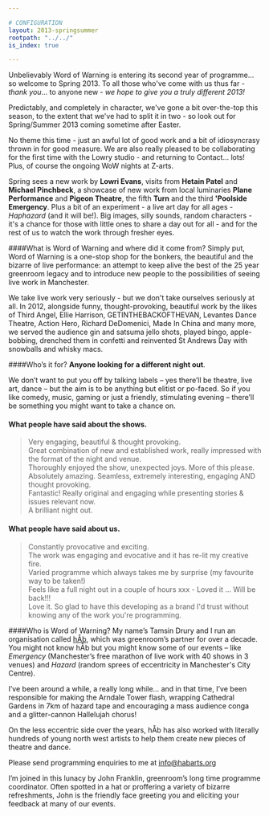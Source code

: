 ```yaml
---

# CONFIGURATION
layout: 2013-springsummer
rootpath: "../../"
is_index: true

---
```


Unbelievably Word of Warning is entering its second year of programme... so welcome to Spring 2013.  To all those who've come with us thus far - *thank you*... to anyone new - *we hope to give you a truly different 2013!*

Predictably, and completely in character, we've gone a bit over-the-top this season, to the extent that we've had to split it in two - so look out for Spring/Summer 2013 coming sometime after Easter.    

No theme this time - just an awful lot of good work and a bit of idiosyncrasy thrown in for good measure.  We are also really pleased to be collaborating for the first time with the Lowry studio - and returning to Contact... lots! Plus, of course the ongoing WoW nights at Z-arts.  

Spring sees a new work by **Lowri Evans**, visits from **Hetain Patel** and **Michael Pinchbeck**, a showcase of new work from local luminaries **Plane Performance** and **Pigeon Theatre**, the fifth **Turn** and the third **'Poolside Emergency**.  Plus a bit of an experiment - a live art day for all ages - *Haphazard* (and it will be!).  Big images, silly sounds, random characters - it's a chance for those with little ones to share a day out for all - and for the rest of us to watch the work through fresher eyes.   

####What is Word of Warning and where did it come from?
Simply put, Word of Warning is a one-stop shop for the bonkers, the beautiful and the bizarre of live performance: an attempt to keep alive the best of the 25 year greenroom legacy and to introduce new people to the possibilities of seeing live work in Manchester.

We take live work very seriously - but we don't take ourselves seriously at all.  In 2012, alongside funny, thought-provoking, beautiful work by the likes of Third Angel, Ellie Harrison, GETINTHEBACKOFTHEVAN, Levantes Dance Theatre, Action Hero, Richard DeDomenici, Made In China and many more, we served the audience gin and satsuma jello shots, played bingo, apple-bobbing, drenched them in confetti and reinvented St Andrews Day with snowballs and whisky macs.

####Who’s it for?
**Anyone looking for a different night out**.    

We don’t want to put you off by talking labels – yes there’ll be theatre, live art, dance – but the aim is to be anything but elitist or po-faced. So if you like comedy, music, gaming or just a friendly, stimulating evening – there’ll be something you might want to take a chance on.    

#### What people have said about the shows.    
>Very engaging, beautiful & thought provoking.    
>Great combination of new and established work, really impressed with the format of the night and venue.    
>Thoroughly enjoyed the show, unexpected joys. More of this please.    
>Absolutely amazing. Seamless, extremely interesting, engaging AND thought provoking.    
>Fantastic! Really original and engaging while presenting stories & issues relevant now.   
>A brilliant night out.    
 
#### What people have said about us.    >Constantly provocative and exciting.    
>The work was engaging and evocative and it has re-lit my creative fire.   
>Varied programme which always takes me by surprise (my favourite way to be taken!)    
>Feels like a full night out in a couple of hours xxx - Loved it … Will be back!!!    
>Love it. So glad to have this developing as a brand I'd trust without knowing any of the work you're programming.   

####Who is Word of Warning?
My name’s Tamsin Drury and I run an organisation called [hÅb](/hab/index.html), which was greenroom’s partner for over a decade. You might not know hÅb but you might know some of our events – like *Emergency* (Manchester’s free marathon of live work with 40 shows in 3 venues) and *Hazard* (random sprees of eccentricity in Manchester's City Centre).

I’ve been around a while, a really long while… and in that time, I’ve been responsible for making the Arndale Tower flash, wrapping Cathedral Gardens in 7km of hazard tape and encouraging a mass audience conga and a glitter-cannon Hallelujah chorus!    

On the less eccentric side over the years, hÅb has also worked with literally hundreds of young north west artists to help them create new pieces of theatre and dance.
          
Please send programming enquiries to me at info@habarts.org             

I’m joined in this lunacy by John Franklin, greenroom’s long time programme coordinator.  Often spotted in a hat or proffering a variety of bizarre refreshments, John is the friendly face greeting you and eliciting your feedback at many of our events.    
